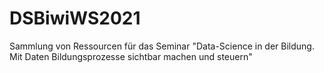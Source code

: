 # DSBiwiWS2021
 Sammlung von Ressourcen für das Seminar "Data-Science in der Bildung. Mit Daten Bildungsprozesse sichtbar machen und steuern"
